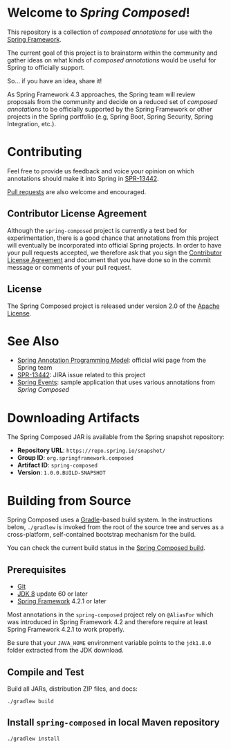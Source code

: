 # Welcome to _Spring Composed_!

This repository is a collection of _composed annotations_ for use with the
[Spring Framework][].

The current goal of this project is to brainstorm within the community and
gather ideas on what kinds of _composed annotations_ would be useful for
Spring to officially support.

So... if you have an idea, share it!

As Spring Framework 4.3 approaches, the Spring team will review proposals
from the community and decide on a reduced set of _composed annotations_
to be officially supported by the Spring Framework or other projects in the
Spring portfolio (e.g, Spring Boot, Spring Security, Spring Integration,
etc.).

# Contributing

Feel free to provide us feedback and voice your opinion on which annotations
should make it into Spring in [SPR-13442][].

[Pull requests][] are also welcome and encouraged.

## Contributor License Agreement

Although the `spring-composed` project is currently a test bed for experimentation,
there is a good chance that annotations from this project will eventually be
incorporated into official Spring projects. In order to have your pull requests
accepted, we therefore ask that you sign the [Contributor License Agreement][] and
document that you have done so in the commit message or comments of your pull request.

## License
The Spring Composed project is released under version 2.0 of the [Apache License][].

# See Also

- [Spring Annotation Programming Model][]: official wiki page from the Spring team
- [SPR-13442][]: JIRA issue related to this project
- [Spring Events][]: sample application that uses various annotations from _Spring Composed_

# Downloading Artifacts

The Spring Composed JAR is available from the Spring snapshot repository:

 - **Repository URL**: `https://repo.spring.io/snapshot/`
 - **Group ID**: `org.springframework.composed`
 - **Artifact ID**: `spring-composed`
 - **Version**: `1.0.0.BUILD-SNAPSHOT`

# Building from Source

Spring Composed uses a [Gradle][]-based build system. In the instructions
below, `./gradlew` is invoked from the root of the source tree and serves as
a cross-platform, self-contained bootstrap mechanism for the build.

You can check the current build status in the [Spring Composed build][].

## Prerequisites

- [Git][]
- [JDK 8][JDK8] update 60 or later
- [Spring Framework][] 4.2.1 or later

Most annotations in the `spring-composed` project rely on `@AliasFor` which
was introduced in Spring Framework 4.2 and therefore require at least Spring
Framework 4.2.1 to work properly. 

Be sure that your `JAVA_HOME` environment variable points to the `jdk1.8.0` folder
extracted from the JDK download.

## Compile and Test

Build all JARs, distribution ZIP files, and docs:

`./gradlew build`

## Install `spring-composed` in local Maven repository

`./gradlew install`


[Apache License]: http://www.apache.org/licenses/LICENSE-2.0
[Gradle]: http://gradle.org
[Git]: http://help.github.com/set-up-git-redirect
[JDK8]: http://www.oracle.com/technetwork/java/javase/downloads
[Spring Framework]: http://projects.spring.io/spring-framework/
[Spring Annotation Programming Model]: https://github.com/spring-projects/spring-framework/wiki/Spring-Annotation-Programming-Model
[Spring Composed build]: https://build.spring.io/browse/SC-PUB
[SPR-13442]: https://jira.spring.io/browse/SPR-13442
[Spring Events]: https://github.com/sbrannen/spring-events
[Pull requests]: http://help.github.com/send-pull-requests
[Contributor License Agreement]: https://github.com/spring-projects/spring-framework/blob/master/CONTRIBUTING.md#sign-the-contributor-license-agreement
